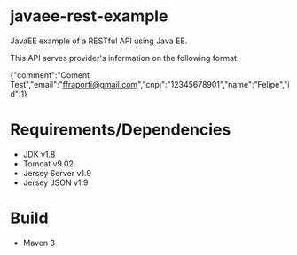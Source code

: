 # javaee-rest-example
JavaEE example of a RESTful API using Java EE.

This API serves provider's information on the following format:

 {"comment":"Coment Test","email":"ffraporti@gmail.com","cnpj":"12345678901","name":"Felipe","id":1}
 
 # Requirements/Dependencies
 * JDK v1.8
 * Tomcat v9.02
 * Jersey Server v1.9
 * Jersey JSON v1.9
 
 # Build
 * Maven 3
